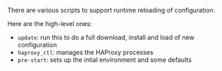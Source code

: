 There are various scripts to support runtime reloading of configuration.

Here are the high-level ones:

* `update`: run this to do a full download, install and load of new configuration
* `haproxy_ctl`: manages the HAProxy processes
* `pre-start`: sets up the intial environment and some defaults
